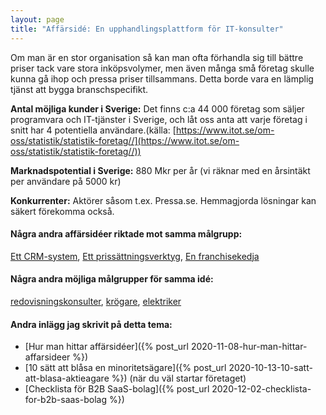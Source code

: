 ```yaml
---
layout: page
title: "Affärsidé: En upphandlingsplattform för IT-konsulter"
---
```

Om man är en stor organisation så kan man ofta förhandla sig till bättre priser tack vare stora inköpsvolymer, men även många små företag skulle kunna gå ihop och pressa priser tillsammans. Detta borde vara en lämplig tjänst att bygga branschspecifikt.

**Antal möjliga kunder i Sverige:** Det finns c:a 44 000 företag som säljer programvara och IT-tjänster i Sverige, och låt oss anta att varje företag i snitt har 4 potentiella användare.(källa: [https://www.itot.se/om-oss/statistik/statistik-foretag//](https://www.itot.se/om-oss/statistik/statistik-foretag//))

**Marknadspotential i Sverige:** 880 Mkr per år (vi räknar med en årsintäkt per användare på 5000 kr)

**Konkurrenter:** Aktörer såsom t.ex. Pressa.se. Hemmagjorda lösningar kan säkert förekomma också.

#### Några andra affärsidéer riktade mot samma målgrupp:
[Ett CRM-system](/affarsideer/ett-crm-system-for-it-konsulter/), [Ett prissättningsverktyg](/affarsideer/ett-prissattningsverktyg-for-it-konsulter/), [En franchisekedja](/affarsideer/en-franchisekedja-av-it-konsulter/)


#### Några andra möjliga målgrupper för samma idé:
[redovisningskonsulter](/affarsideer/en-upphandlingsplattform-for-redovisningskonsulter/), [krögare](/affarsideer/en-upphandlingsplattform-for-krogare/), [elektriker](/affarsideer/en-upphandlingsplattform-for-elektriker/)

#### Andra inlägg jag skrivit på detta tema:
- [Hur man hittar affärsidéer]({% post_url 2020-11-08-hur-man-hittar-affarsideer %})
- [10 sätt att blåsa en minoritetsägare]({% post_url 2020-10-13-10-satt-att-blasa-aktieagare %}) (när du väl startar företaget)
- [Checklista för B2B SaaS-bolag]({% post_url 2020-12-02-checklista-for-b2b-saas-bolag %})

